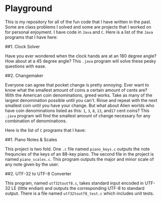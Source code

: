 Playground
==========

This is my repository for all of the fun code that I have written in the past. Some are class problems I solved and some are projects that I worked on for personal enjoyment. I have code in `Java` and `C`. Here is a list of the `Java` programs that I have here:

##1. Clock Solver

Have you ever wondered when the clock hands are at an 180 degree angle? How about at a 45 degree angle? This `.java` program will solve these pesky questions with ease.

##2. Changemaker

Everyone can agree that pocket change is pretty annoying. Ever want to know what the smallest amount of coins a certain amount of cents are? With the American coin denominations, greed works. Take as many of the largest denomination possible until you can't. Rinse and repeat with the next smallest coin until you have your change. But what about Alien worlds who have coin denominations listed as this: `1`, `3`, `8`, `13`, and`17` cent coins? This `.java` program will find the smallest amount of change necessary for any combination of denominations.

Here is the list of `C` programs that I have:

##1. Piano Notes & Scales

This project is two fold. One `.c` file named `piano_keys.c` outputs the note frequncies of the keys of an 88-key piano. The second file in the project is named `piano_scales.c`. This program outputs the major and minor scale of any note given by the user.

##2. UTF-32 to UTF-8 Converter

This program, named `utf32toutf8.c`, takes standard input encoded in UTF-32 LE (little endian) and outputs the corresponding UTF-8 to standard output. There is a file named `utf32toutf8_test.c` which includes unit tests.